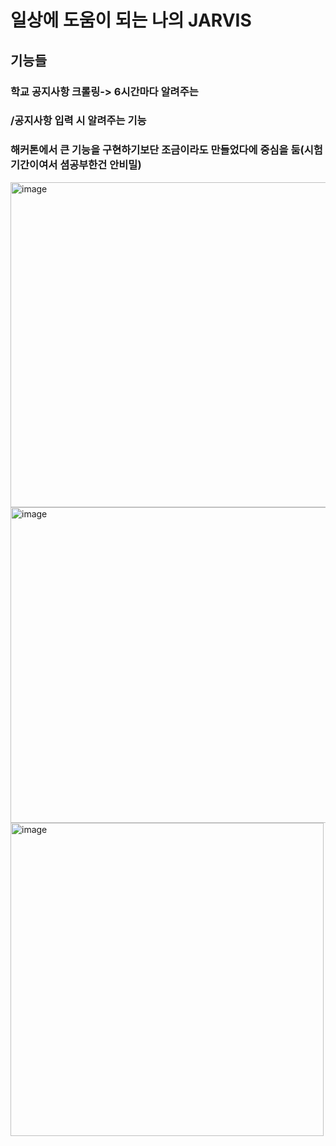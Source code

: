 # 일상에 도움이 되는 나의 JARVIS

## 기능들 
### 학교 공지사항 크롤링-> 6시간마다 알려주는
### /공지사항 입력 시 알려주는 기능

### 해커톤에서 큰 기능을 구현하기보단 조금이라도 만들었다에 중심을 둠(시험기간이여서 셤공부한건 안비밀)

<img width="520" alt="image" src="https://github.com/kkh041124/discord_bot/assets/73376225/83692fa3-05fb-4536-9567-8adfa4a37b8e">

<img width="505" alt="image" src="https://github.com/kkh041124/discord_bot/assets/73376225/6c616155-b0e7-436b-9b5a-f2c9ef569cee">


<img width="501" alt="image" src="https://github.com/kkh041124/discord_bot/assets/73376225/4f8c47de-a9d7-4fee-8219-30ae09e05f75">



